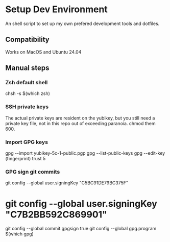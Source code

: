 # Setup Dev Environment

An shell script to set up my own prefered development tools and dotfiles.

## Compatibility

Works on MacOS and Ubuntu 24.04

## Manual steps

### Zsh default shell

chsh -s $(which zsh)

### SSH private keys

The actual private keys are resident on the yubikey, but you still need a
private key file, not in this repo out of exceeding paranoia. chmod them 600.

### Import GPG keys

gpg --import yubikey-5c-1-public.pgp
gpg --list-public-keys
gpg --edit-key (fingerprint) trust 5

### GPG sign git commits

git config --global user.signingKey "C5BC91DE79BC375F"
# git config --global user.signingKey "C7B2BB592C869901"
git config --global commit.gpgsign true
git config --global gpg.program $(which gpg)

